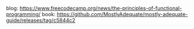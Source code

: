 blog: https://www.freecodecamp.org/news/the-principles-of-functional-programming/
book: https://github.com/MostlyAdequate/mostly-adequate-guide/releases/tag/c5844c2